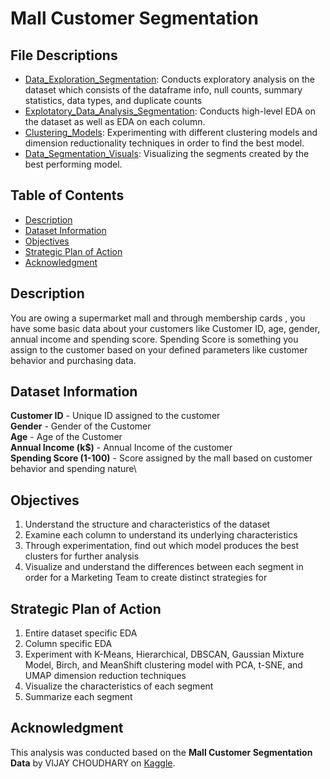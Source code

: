 # Mall Customer Segmentation


## File Descriptions
* [Data_Exploration_Segmentation](https://github.com/masonlonoff/Mall_Customer_Segmentation/blob/main/Data_Exploration_Segmentation.ipynb): Conducts exploratory analysis on the dataset which consists of the dataframe info, null counts, summary statistics, data types, and duplicate counts
* [Explotatory_Data_Analysis_Segmentation](https://github.com/masonlonoff/Mall_Customer_Segmentation/blob/main/Exploratory_Data_Analysis_Segmentation.ipynb): Conducts high-level EDA on the dataset as well as EDA on each column.
* [Clustering_Models](https://github.com/masonlonoff/Mall_Customer_Segmentation/blob/main/Clustering_Models.ipynb): Experimenting with different clustering models and dimension reductionality techniques in order to find the best model.
* [Data_Segmentation_Visuals](https://github.com/masonlonoff/Mall_Customer_Segmentation/blob/main/Data_Segmentation_Visuals.ipynb): Visualizing the segments created by the best performing model.
## Table of Contents
- [Description](#description)
- [Dataset Information](#dataset_information)
- [Objectives](#objectives)
- [Strategic Plan of Action](#strategic_plan_of_action)
- [Acknowledgment](#acknowledgment)

## Description
You are owing a supermarket mall and through membership cards , you have some basic data about your customers like Customer ID, age, gender, annual income and spending score. Spending Score is something you assign to the customer based on your defined parameters like customer behavior and purchasing data.

## Dataset Information
**Customer ID** - Unique ID assigned to the customer\
**Gender** - Gender of the Customer\
**Age** - Age of the Customer\
**Annual Income (k$)** - Annual Income of the customer\
**Spending Score (1-100)** - Score assigned by the mall based on customer behavior and spending nature\

## Objectives
1) Understand the structure and characteristics of the dataset
2) Examine each column to understand its underlying characteristics
3) Through experimentation, find out which model produces the best clusters for further analysis
4) Visualize and understand the differences between each segment in order for a Marketing Team to create distinct strategies for

## Strategic Plan of Action
1) Entire dataset specific EDA
2) Column specific EDA
3) Experiment with K-Means, Hierarchical, DBSCAN, Gaussian Mixture Model, Birch, and MeanShift clustering model with PCA, t-SNE, and UMAP dimension reduction techniques
4) Visualize the characteristics of each segment
5) Summarize each segment 

## Acknowledgment 
This analysis was conducted based on the **Mall Customer Segmentation Data** by VIJAY CHOUDHARY on [Kaggle](https://www.kaggle.com/datasets/vjchoudhary7/customer-segmentation-tutorial-in-python).
